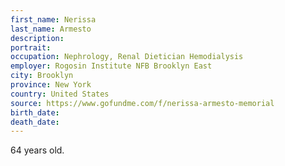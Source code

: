 ```yaml
---
first_name: Nerissa 
last_name: Armesto
description: 
portrait: 
occupation: Nephrology, Renal Dietician Hemodialysis
employer: Rogosin Institute NFB Brooklyn East
city: Brooklyn
province: New York
country: United States
source: https://www.gofundme.com/f/nerissa-armesto-memorial
birth_date: 
death_date: 
---
```


64 years old.